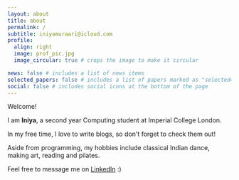 ```yaml
---
layout: about
title: about
permalink: /
subtitle: iniyamuraari@icloud.com
profile:
  align: right
  image: prof_pic.jpg
  image_circular: true # crops the image to make it circular

news: false # includes a list of news items
selected_papers: false # includes a list of papers marked as "selected={true}"
social: false # includes social icons at the bottom of the page
---
```


Welcome!

I am **Iniya**, a second year Computing student at Imperial College London.

In my free time, I love to write blogs, so don't forget to check them out!

Aside from programming, my hobbies include classical Indian dance, making art, reading and pilates.

Feel free to message me on [LinkedIn](https://www.linkedin.com/in/iniya-muraari-anand-8a39a3213/) :)

